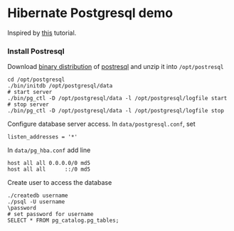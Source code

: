 # Hibernate Postgresql demo
Inspired by [this](https://dzone.com/articles/hibernate-5-java-configuration-example) tutorial.

### Install Postresql
Download [binary distribution](https://www.enterprisedb.com/download-postgresql-binaries) 
of [postresql](https://www.postgresql.org/) and unzip it into ``/opt/postresql``
```
cd /opt/postgresql
./bin/initdb /opt/postgresql/data
# start server
./bin/pg_ctl -D /opt/postgresql/data -l /opt/postgresql/logfile start
# stop server
./bin/pg_ctl -D /opt/postgresql/data -l /opt/postgresql/logfile stop
```
Configure database server access. In ``data/postgresql.conf``, set 
```
listen_addresses = '*'
```
In ``data/pg_hba.conf`` add line
```
host all all 0.0.0.0/0 md5
host all all      ::/0 md5
```
Create user to access the database
```
./createdb username
./psql -U username
\password
# set password for username
SELECT * FROM pg_catalog.pg_tables;
```
